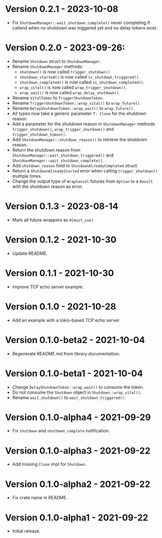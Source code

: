 # Version 0.2.1 - 2023-10-08
* Fix `ShutdownManager::wait_shutdown_complete()` never completing if callend when no shutdown was triggered yet and no delay tokens exist.

# Version 0.2.0 - 2023-09-26:
* Rename `Shutdown` struct to `ShutdownManager`.
* Rename `ShutdownManager` methods:
  * `shutdown()` is now called `trigger_shutdown()`
  * `shutdown_started()` is now called `is_shutdown_triggered()`.
  * `shutdown_completed()` is now called `is_shutdown_completed()`.
  * `wrap_vital()` is now called `wrap_trigger_shutdown()`.
  * `wrap_wait()` is now called `wrap_delay_shutdown()`.
* Rename `VitalToken` to `TriggerShutdownToken`.
* Rename `TriggerShutdownToken::wrap_vital()` to `wrap_future()`.
* Rename `DelayShutdownToken::wrap_wait()` to `wrap_future()`.
* All types now take a generic parameter `T: Clone` for the shutdown reason.
* Add a parameter for the shutdown reason in `ShutdownManager` methods `trigger_shutdown()`, `wrap_trigger_shutdown()` and `trigger_shutdown_token()`.
* Add `ShutdownManager::shutdown_reason()` to retrieve the shutdown reason.
* Return the shutdown reason from `ShutdownManager::wait_shutdown_triggered()` and `ShutdownManager::wait_shutdown_complete()`.
* Add `shutdown_reason` field to `ShutdownAlreadyCompleted` struct.
* Return a `ShutdownAlreadyStarted` error when calling `trigger_shutdown()` multiple times.
* Change the output type of `WrapCancel` futures from `Option` to a `Result` with the shutdown reason as error.

# Version 0.1.3 - 2023-08-14
* Mark all future wrappers as `#[must_use]`.

# Version 0.1.2 - 2021-10-30
* Update README.

# Version 0.1.1 - 2021-10-30
* Improve TCP echo server example.

# Version 0.1.0 - 2021-10-28
* Add an example with a tokio-based TCP echo server.

# Version 0.1.0-beta2 - 2021-10-04
* Regenerate README.md from library documentation.

# Version 0.1.0-beta1 - 2021-10-04
* Change `DelayShutdownToken::wrap_wait()` to consume the token.
* Do not consume the `Shutdown` object in `Shutdown::wrap_vital()`.
* Rename `wait_shutdown()` to `wait_shutdown_triggered()`.

# Version 0.1.0-alpha4 - 2021-09-29
* Fix `shutdown` and `shutdown_complete` notification.

# Version 0.1.0-alpha3 - 2021-09-22
* Add missing `Clone` impl for `Shutdown`.

# Version 0.1.0-alpha2 - 2021-09-22
* Fix crate name in README.

# Version 0.1.0-alpha1 - 2021-09-22
* Initial release.
